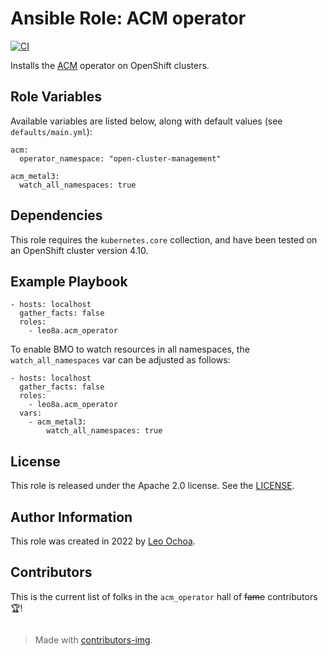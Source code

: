 # Ansible Role: ACM operator

[![CI](https://github.com/leo8a/acm-operator/actions/workflows/ci.yml/badge.svg)](https://github.com/leo8a/acm-operator/actions/workflows/ci.yml)

Installs the [ACM](https://github.com/stolostron/deploy#deploy-the-open-cluster-management-project.git) operator on OpenShift clusters.

## Role Variables

Available variables are listed below, along with default values (see `defaults/main.yml`):

    acm:
      operator_namespace: "open-cluster-management"

    acm_metal3:
      watch_all_namespaces: true

## Dependencies

This role requires the `kubernetes.core` collection, and have been tested on an OpenShift cluster version 4.10.

## Example Playbook

    - hosts: localhost
      gather_facts: false
      roles:
        - leo8a.acm_operator

To enable BMO to watch resources in all namespaces, the `watch_all_namespaces` var can be adjusted as follows:

    - hosts: localhost
      gather_facts: false
      roles:
        - leo8a.acm_operator
      vars:
        - acm_metal3:
            watch_all_namespaces: true

## License

This role is released under the Apache 2.0 license. See the [LICENSE](LICENSE).

## Author Information

This role was created in 2022 by [Leo Ochoa](https://github.com/leo8a/).

## Contributors

This is the current list of folks in the `acm_operator` hall of ~~fame~~ contributors 🏆!

<a href="https://github.com/leo8a/acm-operator/graphs/contributors">
  <img src="https://contrib.rocks/image?repo=leo8a/acm-operator"  alt=""/>
</a>

> Made with [contributors-img](https://contrib.rocks).
